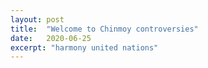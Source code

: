 ```yaml
---
layout: post
title:  "Welcome to Chinmoy controversies"
date:   2020-06-25
excerpt: "harmony united nations"
---
```

